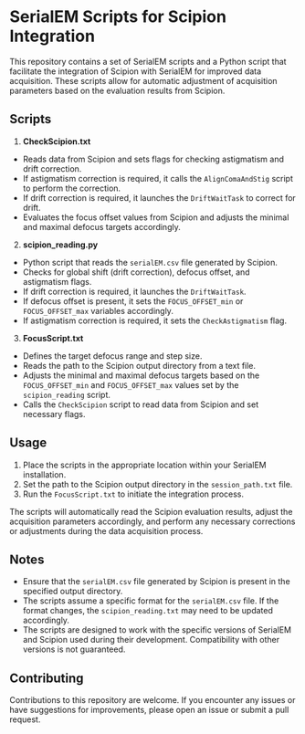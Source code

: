 # SerialEM Scripts for Scipion Integration

This repository contains a set of SerialEM scripts and a Python script that facilitate the integration of Scipion with SerialEM for improved data acquisition. These scripts allow for automatic adjustment of acquisition parameters based on the evaluation results from Scipion.

## Scripts

1. **CheckScipion.txt**
  - Reads data from Scipion and sets flags for checking astigmatism and drift correction.
  - If astigmatism correction is required, it calls the `AlignComaAndStig` script to perform the correction.
  - If drift correction is required, it launches the `DriftWaitTask` to correct for drift.
  - Evaluates the focus offset values from Scipion and adjusts the minimal and maximal defocus targets accordingly.

2. **scipion_reading.py**
  - Python script that reads the `serialEM.csv` file generated by Scipion.
  - Checks for global shift (drift correction), defocus offset, and astigmatism flags.
  - If drift correction is required, it launches the `DriftWaitTask`.
  - If defocus offset is present, it sets the `FOCUS_OFFSET_min` or `FOCUS_OFFSET_max` variables accordingly.
  - If astigmatism correction is required, it sets the `CheckAstigmatism` flag.

3. **FocusScript.txt**
  - Defines the target defocus range and step size.
  - Reads the path to the Scipion output directory from a text file.
  - Adjusts the minimal and maximal defocus targets based on the `FOCUS_OFFSET_min` and `FOCUS_OFFSET_max` values set by the `scipion_reading` script.
  - Calls the `CheckScipion` script to read data from Scipion and set necessary flags.

## Usage

1. Place the scripts in the appropriate location within your SerialEM installation.
2. Set the path to the Scipion output directory in the `session_path.txt` file.
3. Run the `FocusScript.txt` to initiate the integration process.

The scripts will automatically read the Scipion evaluation results, adjust the acquisition parameters accordingly, and perform any necessary corrections or adjustments during the data acquisition process.

## Notes

- Ensure that the `serialEM.csv` file generated by Scipion is present in the specified output directory.
- The scripts assume a specific format for the `serialEM.csv` file. If the format changes, the `scipion_reading.txt` may need to be updated accordingly.
- The scripts are designed to work with the specific versions of SerialEM and Scipion used during their development. Compatibility with other versions is not guaranteed.

## Contributing

Contributions to this repository are welcome. If you encounter any issues or have suggestions for improvements, please open an issue or submit a pull request.

